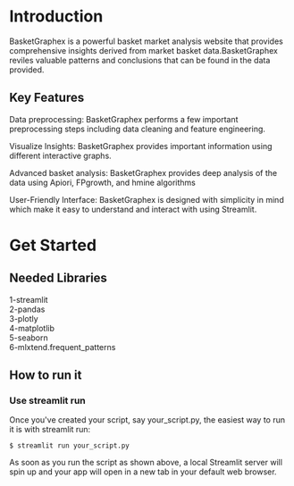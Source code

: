 # Introduction 

BasketGraphex is a powerful basket market analysis website that provides comprehensive insights derived from market basket data.BasketGraphex reviles valuable patterns and conclusions that can be found in the data provided.

## Key Features

Data preprocessing: BasketGraphex performs a few important preprocessing steps including data cleaning and feature engineering.

Visualize Insights: BasketGraphex provides important information using different interactive graphs. 

Advanced basket analysis: BasketGraphex provides deep analysis of the data using Apiori, FPgrowth, and hmine algorithms

User-Friendly Interface: BasketGraphex is designed with simplicity in mind which make it easy to understand and interact with using Streamlit.
 
# Get Started

## Needed Libraries 

1-streamlit<br>
2-pandas<br>
3-plotly<br>
4-matplotlib<br>
5-seaborn<br>
6-mlxtend.frequent_patterns

## How to run it

### Use streamlit run

Once you've created your script, say your_script.py, the easiest way to run it is with streamlit run:

```$ streamlit run your_script.py```

As soon as you run the script as shown above, a local Streamlit server will spin up and your app will open in a new tab in your default web browser.




